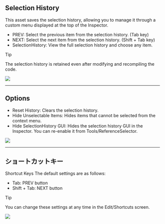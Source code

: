 ## Selection History

This asset saves the selection history, allowing you to manage it through a custom menu displayed at the top of the Inspector.

- PREV: Select the previous item from the selection history. (Tab key)
- NEXT: Select the next item from the selection history. (Shift + Tab key)
- SelectionHistory: View the full selection history and choose any item.

> [!TIP]
> The selection history is retained even after modifying and recompiling the code.

![](https://emptybraces.github.io/reference-selector/images/selection_history1.jpg)

---
## Options
- Reset History: Clears the selection history.
- Hide Unselectable Items: Hides items that cannot be selected from the context menu.
- Hide SelectionHistory GUI: Hides the selection history GUI in the Inspector. You can re-enable it from Tools/ReferenceSelector.

![](https://emptybraces.github.io/reference-selector/images/selection_history2.jpg)

---
## ショートカットキー
Shortcut Keys
The default settings are as follows:

- Tab: PREV button
- Shift + Tab: NEXT button

> [!TIP]
> You can change these settings at any time in the Edit/Shortcuts screen.

![](https://emptybraces.github.io/reference-selector/images/selection_history3.jpg)
